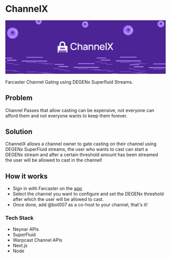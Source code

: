 # ChannelX

![banner](/public/Bannerx.png)

Farcaster Channel Gating using DEGENx Superfluid Streams.

## Problem

Channel Passes that allow casting can be expensive, not everyone can afford them and not everyone wants to keep them forever.

## Solution

ChannelX allows a channel owner to gate casting on their channel using DEGENx SuperFluid streams, the user who wants to cast can start a DEGENx stream and after a certain threshold amount has been streamed the user will be allowed to cast in the channel!

## How it works

-   Sign in with Farcaster on the [app](https://channelx.vercel.app)
-   Select the channel you want to configure and set the DEGENx threshold after which the user will be allowed to cast.
-   Once done, add @bot007 as a co-host to your channel, that's it!

### Tech Stack

-   Neynar APIs
-   SuperFluid
-   Warpcast Channel APIs
-   Next.js
-   Node
